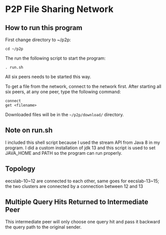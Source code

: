 # P2P File Sharing Network

## How to run this program

First change directory to ~/p2p:  
```shell script
cd ~/p2p
```  
The run the following script to start the program:  
```shell script
. run.sh
```

All six peers needs to be started this way.

To get a file from the network, connect to the network first. After starting all six peers, at any one peer, type the 
following command:
```shell script
connect
get <filename>
```
Downloaded files will be in the `~/p2p/download/` directory.

## Note on run.sh

I included this shell script because I used the stream API from Java 8 in my program. I did a custom installation of jdk
13 and this script is used to set JAVA_HOME and PATH so the program can run properly.

## Topology

eecslab-10~12 are connected to each other, same goes for eecslab-13~15; the two clusters are connected by a connection 
between 12 and 13

## Multiple Query Hits Returned to Intermediate Peer

This intermediate peer will only choose one query hit and pass it backward the query path to the original sender.